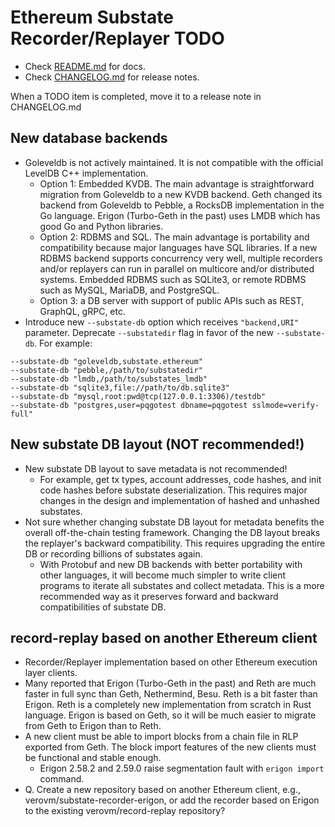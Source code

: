 # Ethereum Substate Recorder/Replayer TODO

* Check [README.md](./README.md) for docs.
* Check [CHANGELOG.md](./CHANGELOG.md) for release notes.

When a TODO item is completed, move it to a release note in CHANGELOG.md



## New database backends
* Goleveldb is not actively maintained. It is not compatible with the official LevelDB C++ implementation.
  * Option 1: Embedded KVDB. The main advantage is straightforward migration from Goleveldb to a new KVDB backend. Geth changed its backend from Goleveldb to Pebble, a RocksDB implementation in the Go language. Erigon (Turbo-Geth in the past) uses LMDB which has good Go and Python libraries.
  * Option 2: RDBMS and SQL. The main advantage is portability and compatibility because major languages have SQL libraries. If a new RDBMS backend supports concurrency very well, multiple recorders and/or replayers can run in parallel on multicore and/or distributed systems. Embedded RDBMS such as SQLite3, or remote RDBMS such as MySQL, MariaDB, and PostgreSQL.
  * Option 3: a DB server with support of public APIs such as REST, GraphQL, gRPC, etc.
* Introduce new `--substate-db` option which receives `"backend,URI"` parameter. Deprecate `--substatedir` flag in favor of the new `--substate-db`. For example:
```
--substate-db "goleveldb,substate.ethereum"
--substate-db "pebble,/path/to/substatedir"
--substate-db "lmdb,/path/to/substates_lmdb"
--substate-db "sqlite3,file://path/to/db.sqlite3"
--substate-db "mysql,root:pwd@tcp(127.0.0.1:3306)/testdb"
--substate-db "postgres,user=pqgotest dbname=pqgotest sslmode=verify-full"
```



## New substate DB layout (NOT recommended!)
* New substate DB layout to save metadata is not recommended!
  * For example, get tx types, account addresses, code hashes, and init code hashes before substate deserialization. This requires major changes in the design and implementation of hashed and unhashed substates.
* Not sure whether changing substate DB layout for metadata benefits the overall off-the-chain testing framework. Changing the DB layout breaks the replayer's backward compatibility. This requires upgrading the entire DB or recording billions of substates again.
  * With Protobuf and new DB backends with better portability with other languages, it will become much simpler to write client programs to iterate all substates and collect metadata. This is a more recommended way as it preserves forward and backward compatibilities of substate DB.



## record-replay based on another Ethereum client
* Recorder/Replayer implementation based on other Ethereum execution layer clients.
* Many reported that Erigon (Turbo-Geth in the past) and Reth are much faster in full sync than Geth, Nethermind, Besu. Reth is a bit faster than Erigon. Reth is a completely new implementation from scratch in Rust language. Erigon is based on Geth, so it will be much easier to migrate from Geth to Erigon than to Reth.
* A new client must be able to import blocks from a chain file in RLP exported from Geth. The block import features of the new clients must be functional and stable enough.
  * Erigon 2.58.2 and 2.59.0 raise segmentation fault with `erigon import` command.
* Q. Create a new repository based on another Ethereum client, e.g., verovm/substate-recorder-erigon, or add the recorder based on Erigon to the existing verovm/record-replay repository?
